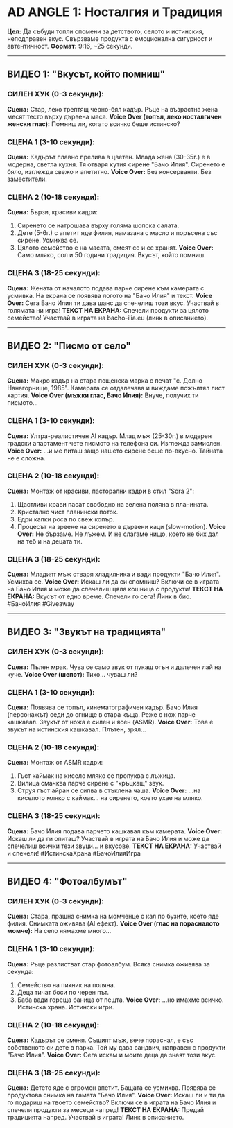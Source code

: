 # AD ANGLE 1: Носталгия и Традиция

**Цел:** Да събуди топли спомени за детството, селото и истинския, неподправен вкус. Свързваме продукта с емоционална сигурност и автентичност.
**Формат:** 9:16, ~25 секунди.

---

## ВИДЕО 1: "Вкусът, който помниш"

### СИЛЕН ХУК (0-3 секунди):
**Сцена:** Стар, леко трептящ черно-бял кадър. Ръце на възрастна жена месят тесто върху дървена маса.
**Voice Over (топъл, леко носталгичен женски глас):** Помниш ли, когато всичко беше истинско?

### СЦЕНА 1 (3-10 секунди):
**Сцена:** Кадърът плавно прелива в цветен. Млада жена (30-35г.) е в модерна, светла кухня. Тя отваря кутия сирене "Бачо Илия". Сиренето е бяло, изглежда свежо и апетитно.
**Voice Over:** Без консерванти. Без заместители.

### СЦЕНА 2 (10-18 секунди):
**Сцена:** Бързи, красиви кадри:
1. Сиренето се натрошава върху голяма шопска салата.
2. Дете (5-6г.) с апетит яде филия, намазана с масло и поръсена със сирене. Усмихва се.
3. Цялото семейство е на масата, смеят се и се хранят.
**Voice Over:** Само мляко, сол и 50 години традиция. Вкусът, който помниш.

### СЦЕНА 3 (18-25 секунди):
**Сцена:** Жената от началото подава парче сирене към камерата с усмивка. На екрана се появява логото на "Бачо Илия" и текст.
**Voice Over:** Сега Бачо Илия ти дава шанс да спечелиш този вкус. Участвай в голямата ни игра!
**ТЕКСТ НА ЕКРАНА:** Спечели продукти за цялото семейство! Участвай в играта на bacho-ilia.eu (линк в описанието).

---

## ВИДЕО 2: "Писмо от село"

### СИЛЕН ХУК (0-3 секунди):
**Сцена:** Макро кадър на стара пощенска марка с печат "с. Долно Нанагорнище, 1985". Камерата се отдалечава и виждаме пожълтял лист хартия.
**Voice Over (мъжки глас, Бачо Илия):** Внуче, получих ти писмото...

### СЦЕНА 1 (3-10 секунди):
**Сцена:** Ултра-реалистичен AI кадър. Млад мъж (25-30г.) в модерен градски апартамент чете писмото на телефона си. Изглежда замислен.
**Voice Over:** ...и ме питаш защо нашето сирене беше по-вкусно. Тайната не е сложна.

### СЦЕНA 2 (10-18 секунди):
**Сцена:** Монтаж от красиви, пасторални кадри в стил "Sora 2":
1. Щастливи крави пасат свободно на зелена поляна в планината.
2. Кристално чист планински поток.
3. Едри капки роса по свеж копър.
4. Процесът на зреене на сиренето в дървени каци (slow-motion).
**Voice Over:** Не бързаме. Не лъжем. И не слагаме нищо, което не бих дал на теб и на децата ти.

### СЦЕНА 3 (18-25 секунди):
**Сцена:** Младият мъж отваря хладилника и вади продукти "Бачо Илия". Усмихва се.
**Voice Over:** Искаш ли да си спомниш? Включи се в играта на Бачо Илия и може да спечелиш цяла кошница с продукти!
**ТЕКСТ НА ЕКРАНА:** Вкусът от едно време. Спечели го сега! Линк в био. #БачоИлия #Giveaway

---

## ВИДЕО 3: "Звукът на традицията"

### СИЛЕН ХУК (0-3 секунди):
**Сцена:** Пълен мрак. Чува се само звук от пукащ огън и далечен лай на куче.
**Voice Over (шепот):** Тихо... чуваш ли?

### СЦЕНА 1 (3-10 секунди):
**Сцена:** Появява се топъл, кинематографичен кадър. Бачо Илия (персонажът) седи до огнище в стара къща. Реже с нож парче кашкавал. Звукът от ножа е силен и ясен (ASMR).
**Voice Over:** Това е звукът на истинския кашкавал. Плътен, зрял...

### СЦЕНА 2 (10-18 секунди):
**Сцена:** Монтаж от ASMR кадри:
1. Гъст каймак на кисело мляко се пропуква с лъжица.
2. Вилица смачква парче сирене с "кръцкащ" звук.
3. Струя гъст айран се сипва в стъклена чаша.
**Voice Over:** ...на киселото мляко с каймак... на сиренето, което ухае на мляко.

### СЦЕНА 3 (18-25 секунди):
**Сцена:** Бачо Илия подава парчето кашкавал към камерата.
**Voice Over:** Искаш ли да ги опиташ? Участвай в играта на Бачо Илия и може да спечелиш всички тези звуци... и вкусове.
**ТЕКСТ НА ЕКРАНА:** Участвай и спечели! #ИстинскаХрана #БачоИлияИгра

---

## ВИДЕО 4: "Фотоалбумът"

### СИЛЕН ХУК (0-3 секунди):
**Сцена:** Стара, прашна снимка на момченце с кал по бузите, което яде филия. Снимката оживява (AI ефект).
**Voice Over (глас на порасналото момче):** На село нямахме много...

### СЦЕНA 1 (3-10 секунди):
**Сцена:** Ръце разлистват стар фотоалбум. Всяка снимка оживява за секунда:
1. Семейство на пикник на поляна.
2. Деца тичат боси по черен път.
3. Баба вади гореща баница от пещта.
**Voice Over:** ...но имахме всичко. Истинска храна. Истински игри.

### СЦЕНА 2 (10-18 секунди):
**Сцена:** Кадърът се сменя. Същият мъж, вече пораснал, е със собственото си дете в парка. Той му дава сандвич, направен с продукти "Бачо Илия".
**Voice Over:** Сега искам и моите деца да знаят този вкус.

### СЦЕНА 3 (18-25 секунди):
**Сцена:** Детето яде с огромен апетит. Бащата се усмихва. Появява се продуктова снимка на гамата "Бачо Илия".
**Voice Over:** Искаш ли и ти да го подариш на твоето семейство? Включи се в играта на Бачо Илия и спечели продукти за месеци напред!
**ТЕКСТ НА ЕКРАНА:** Предай традицията напред. Участвай в играта! Линк в описанието.
